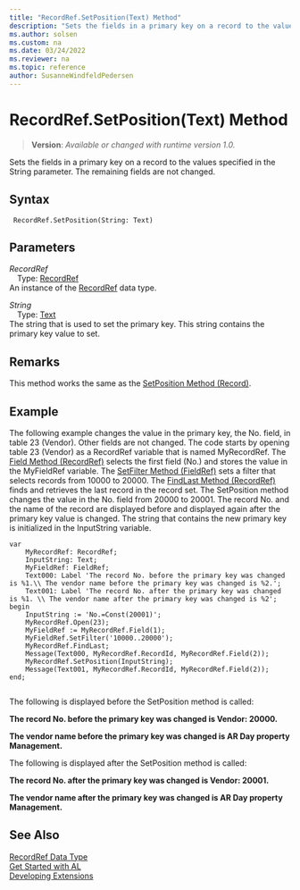 ```yaml
---
title: "RecordRef.SetPosition(Text) Method"
description: "Sets the fields in a primary key on a record to the values specified in the String parameter."
ms.author: solsen
ms.custom: na
ms.date: 03/24/2022
ms.reviewer: na
ms.topic: reference
author: SusanneWindfeldPedersen
---
```

[//]: # (START>DO_NOT_EDIT)
[//]: # (IMPORTANT:Do not edit any of the content between here and the END>DO_NOT_EDIT.)
[//]: # (Any modifications should be made in the .xml files in the ModernDev repo.)
# RecordRef.SetPosition(Text) Method
> **Version**: _Available or changed with runtime version 1.0._

Sets the fields in a primary key on a record to the values specified in the String parameter. The remaining fields are not changed.


## Syntax
```AL
 RecordRef.SetPosition(String: Text)
```
## Parameters
*RecordRef*  
&emsp;Type: [RecordRef](recordref-data-type.md)  
An instance of the [RecordRef](recordref-data-type.md) data type.  

*String*  
&emsp;Type: [Text](../text/text-data-type.md)  
The string that is used to set the primary key. This string contains the primary key value to set.  



[//]: # (IMPORTANT: END>DO_NOT_EDIT)

## Remarks  
 This method works the same as the [SetPosition Method \(Record\)](../record/record-setposition-method.md).  
  
## Example  
 The following example changes the value in the primary key, the No. field, in table 23 \(Vendor\). Other fields are not changed. The code starts by opening table 23 \(Vendor\) as a RecordRef variable that is named MyRecordRef. The [Field Method \(RecordRef\)](recordref-field-method.md) selects the first field \(No.\) and stores the value in the MyFieldRef variable. The [SetFilter Method \(FieldRef\)](../fieldref/fieldref-setfilter-method.md) sets a filter that selects records from 10000 to 20000. The [FindLast Method \(RecordRef\)](recordref-findlast-method.md) finds and retrieves the last record in the record set. The SetPosition method changes the value in the No. field from 20000 to 20001. The record No. and the name of the record are displayed before and displayed again after the primary key value is changed. The string that contains the new primary key is initialized in the InputString variable. 
 
```al
var
    MyRecordRef: RecordRef;
    InputString: Text;
    MyFieldRef: FieldRef;
    Text000: Label 'The record No. before the primary key was changed is %1.\\ The vendor name before the primary key was changed is %2.';
    Text001: Label 'The record No. after the primary key was changed is %1. \\ The vendor name after the primary key was changed is %2';
begin   
    InputString := 'No.=Const(20001)';  
    MyRecordRef.Open(23);  
    MyFieldRef := MyRecordRef.Field(1);  
    MyFieldRef.SetFilter('10000..20000');  
    MyRecordRef.FindLast;  
    Message(Text000, MyRecordRef.RecordId, MyRecordRef.Field(2));  
    MyRecordRef.SetPosition(InputString);  
    Message(Text001, MyRecordRef.RecordId, MyRecordRef.Field(2));  
end;
  
```  
  
 The following is displayed before the SetPosition method is called:  
  
 **The record No. before the primary key was changed is Vendor: 20000.**  
  
 **The vendor name before the primary key was changed is AR Day property Management.**  
  
 The following is displayed after the SetPosition method is called:  
  
 **The record No. after the primary key was changed is Vendor: 20001.**  
  
 **The vendor name after the primary key was changed is AR Day property Management.**  
  

## See Also
[RecordRef Data Type](recordref-data-type.md)  
[Get Started with AL](../../devenv-get-started.md)  
[Developing Extensions](../../devenv-dev-overview.md)